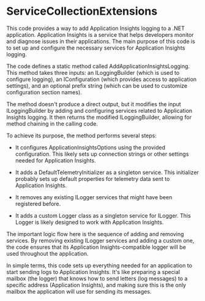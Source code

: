 # ServiceCollectionExtensions

This code provides a way to add Application Insights logging to a .NET application. Application Insights is a service that helps developers monitor and diagnose issues in their applications. The main purpose of this code is to set up and configure the necessary services for Application Insights logging.

The code defines a static method called AddApplicationInsightsLogging. This method takes three inputs: an ILoggingBuilder (which is used to configure logging), an IConfiguration (which provides access to application settings), and an optional prefix string (which can be used to customize configuration section names).

The method doesn't produce a direct output, but it modifies the input ILoggingBuilder by adding and configuring services related to Application Insights logging. It then returns the modified ILoggingBuilder, allowing for method chaining in the calling code.

To achieve its purpose, the method performs several steps:

- It configures ApplicationInsightsOptions using the provided configuration. This likely sets up connection strings or other settings needed for Application Insights.

- It adds a DefaultTelemetryInitializer as a singleton service. This initializer probably sets up default properties for telemetry data sent to Application Insights.

- It removes any existing ILogger services that might have been registered before.

- It adds a custom Logger class as a singleton service for ILogger. This Logger is likely designed to work with Application Insights.

The important logic flow here is the sequence of adding and removing services. By removing existing ILogger services and adding a custom one, the code ensures that its Application Insights-compatible logger will be used throughout the application.

In simple terms, this code sets up everything needed for an application to start sending logs to Application Insights. It's like preparing a special mailbox (the logger) that knows how to send letters (log messages) to a specific address (Application Insights), and making sure this is the only mailbox the application will use for sending its messages.
